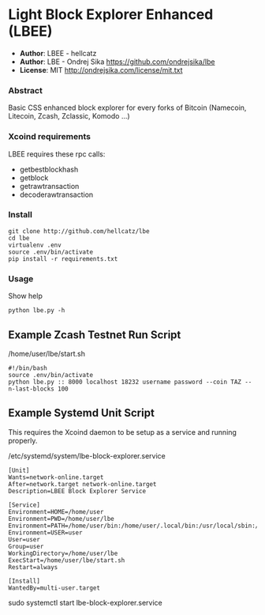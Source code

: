 # Light Block Explorer Enhanced (LBEE)

- __Author__: LBEE - hellcatz 
- __Author__: LBE - Ondrej Sika <https://github.com/ondrejsika/lbe>
- __License__: MIT <http://ondrejsika.com/license/mit.txt>


### Abstract

Basic CSS enhanced block explorer for every forks of Bitcoin (Namecoin, Litecoin, Zcash, Zclassic, Komodo ...)

### Xcoind requirements

LBEE requires these rpc calls:

- getbestblockhash
- getblock
- getrawtransaction
- decoderawtransaction


### Install

    git clone http://github.com/hellcatz/lbe
    cd lbe
    virtualenv .env
    source .env/bin/activate
    pip install -r requirements.txt


### Usage

Show help

    python lbe.py -h

## Example Zcash Testnet Run Script

/home/user/lbe/start.sh

    #!/bin/bash
    source .env/bin/activate
    python lbe.py :: 8000 localhost 18232 username password --coin TAZ --n-last-blocks 100
    
## Example Systemd Unit Script
This requires the Xcoind daemon to be setup as a service and running properly.

/etc/systemd/system/lbe-block-explorer.service    
    
    [Unit]
    Wants=network-online.target
    After=network.target network-online.target
    Description=LBEE Block Explorer Service
    
    [Service]
    Environment=HOME=/home/user
    Environment=PWD=/home/user/lbe
    Environment=PATH=/home/user/bin:/home/user/.local/bin:/usr/local/sbin:/usr/local/bin:/usr/sbin:/usr/bin:/sbin:/bin
    Environment=USER=user
    User=user
    Group=user
    WorkingDirectory=/home/user/lbe
    ExecStart=/home/user/lbe/start.sh
    Restart=always
    
    [Install]
    WantedBy=multi-user.target

sudo systemctl start lbe-block-explorer.service
